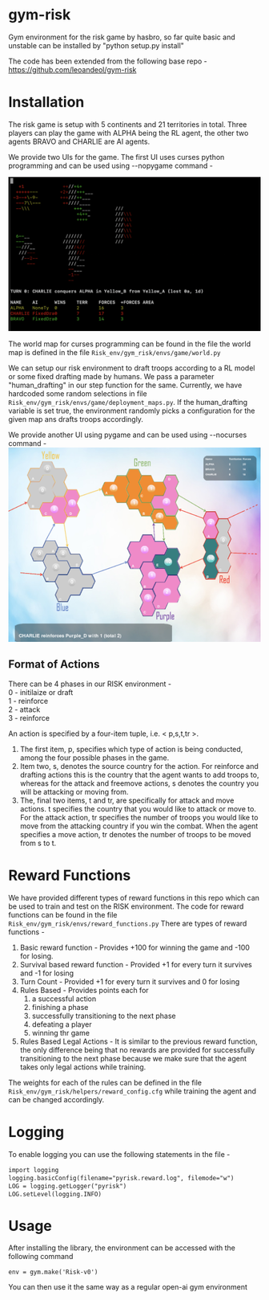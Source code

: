 # gym-risk
Gym environment for the risk game by hasbro, so far quite basic and unstable
can be installed by "python setup.py install" 

The code has been extended from the following base repo - https://github.com/leoandeol/gym-risk

# Installation
The risk game is setup with 5 continents and 21 territories in total.
Three players can play the game with ALPHA being the RL agent, the other two agents BRAVO and CHARLIE are AI agents. 

We provide two UIs for the game. The first UI uses curses python programming and can be used using --nopygame command -

![Curses View]( readme_files/curses_view.png "Curses View")

The world map for curses programming can be found in the file the world map is defined in the file `Risk_env/gym_risk/envs/game/world.py`

We can setup our risk environment to draft troops according to a RL model or some fixed drafting 
made by humans. We pass a parameter "human_drafting" in our step function for the same. Currently, we have hardcoded some random selections in file `Risk_env/gym_risk/envs/game/deployment_maps.py`. If the 
human_drafting variable is set true, the environment randomly picks a configuration for the given map ans drafts troops
accordingly. 

We provide another UI using pygame and can be used using --nocurses command - 
![PyGame View]( readme_files/pygame_view.png "PyGame View")

## Format of Actions
There can be 4 phases in our RISK environment -  
0 - initilaize or draft <br />
1 - reinforce  <br />
2 - attack   <br />
3 - reinforce   <br />

An action is specified by a four-item tuple, i.e. < p,s,t,tr >. 
 1. The first item, p, specifies which type of action is being conducted, among the four possible phases in the game. 
 2. Item two, s, denotes the source country for the action. For reinforce and drafting actions this is the country that the agent wants to add troops to, whereas for the attack and freemove actions, s denotes the country you will be attacking or moving from. 
 3. The, final two items, t and tr, are specifically for attack and move actions. t specifies the country that you would like to attack or move to. For the attack action, tr specifies the number of troops you would like to move from the attacking country if you win the combat. When the agent specifies a move action, tr denotes the number of troops to be moved from s to t.


# Reward Functions

We have provided different types of reward functions in this repo which can be used to train and test on the RISK environment. 
The code for reward functions can be found in the file `Risk_env/gym_risk/envs/reward_functions.py`
There are types of reward functions - 

1) Basic reward function - Provides +100 for winning the game and -100 for losing.
2) Survival based reward function - Provided +1 for every turn it survives and -1 for losing
3) Turn Count -  Provided +1 for every turn it survives and 0 for losing
4) Rules Based - Provides points each for 
   1) a successful action 
   2) finishing a phase
   3) successfully transitioning to the next phase 
   4) defeating a player 
   5) winning thr game
5) Rules Based Legal Actions - It is similar to the previous reward function, the only difference being that no rewards are
provided for successfully transitioning to the next phase because we make sure that the agent takes only legal actions while training.

The weights for each of the rules can be defined in the file `Risk_env/gym_risk/helpers/reward_config.cfg` while training the agent and can be changed accordingly.

# Logging
To enable logging you can use the following statements in the file - 
```
import logging
logging.basicConfig(filename="pyrisk.reward.log", filemode="w")
LOG = logging.getLogger("pyrisk")
LOG.setLevel(logging.INFO)
```

# Usage
After installing the library, the environment can be accessed with the following command
```
env = gym.make('Risk-v0')
```
You can then use it the same way as a regular open-ai gym environment
